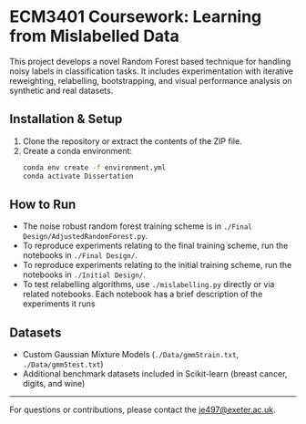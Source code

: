 # ECM3401 Coursework: Learning from Mislabelled Data

This project develops a novel Random Forest based technique for handling noisy labels in classification tasks. It includes experimentation with iterative reweighting, relabelling, bootstrapping, and visual performance analysis on synthetic and real datasets.

## Installation & Setup

1. Clone the repository or extract the contents of the ZIP file.
2. Create a conda environment:
    ```bash
    conda env create -f environment.yml
    conda activate Dissertation
    ```

## How to Run

- The noise robust random forest training scheme is in `./Final Design/AdjustedRandomForest.py`.
- To reproduce experiments relating to the final training scheme, run the notebooks in `./Final Design/`.
- To reproduce experiments relating to the initial training scheme, run the notebooks in `./Initial Design/`.
- To test relabelling algorithms, use `./mislabelling.py` directly or via related notebooks.
Each notebook has a brief description of the experiments it runs

## Datasets

- Custom Gaussian Mixture Models (`./Data/gmm5train.txt`, `./Data/gmm5test.txt`)
- Additional benchmark datasets included in Scikit-learn (breast cancer, digits, and wine)

---

For questions or contributions, please contact the je497@exeter.ac.uk.
